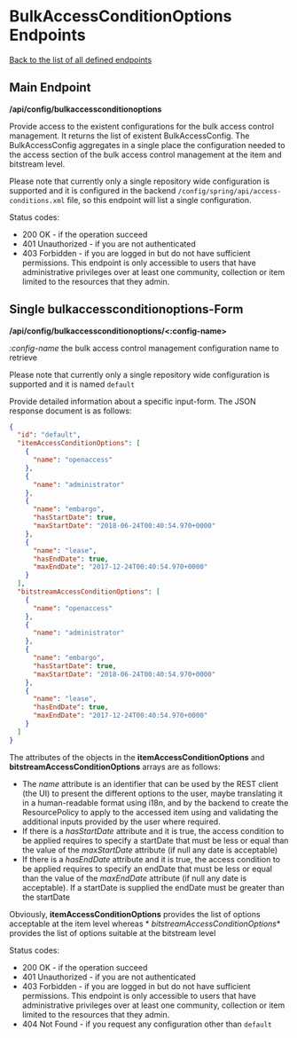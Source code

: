 # BulkAccessConditionOptions Endpoints

[Back to the list of all defined endpoints](endpoints.md)

## Main Endpoint

**/api/config/bulkaccessconditionoptions**

Provide access to the existent configurations for the bulk access control management. It returns the list of existent
BulkAccessConfig.
The BulkAccessConfig aggregates in a single place the configuration needed to the access section of the bulk access
control management at the item and bitstream level.

Please note that currently only a single repository wide configuration is supported and it is configured in the
backend `/config/spring/api/access-conditions.xml` file, so this endpoint will list a single configuration.

Status codes:

* 200 OK - if the operation succeed
* 401 Unauthorized - if you are not authenticated
* 403 Forbidden - if you are logged in but do not have sufficient permissions. This endpoint is only accessible to users
  that have administrative privileges over at least one community, collection or item limited to the resources that they
  admin.

## Single bulkaccessconditionoptions-Form

**/api/config/bulkaccessconditionoptions/<:config-name>**

*:config-name* the bulk access control management configuration name to retrieve

Please note that currently only a single repository wide configuration is supported and it is named `default`

Provide detailed information about a specific input-form. The JSON response document is as follows:

```json
{
  "id": "default",
  "itemAccessConditionOptions": [
    {
      "name": "openaccess"
    },
    {
      "name": "administrator"
    },
    {
      "name": "embargo",
      "hasStartDate": true,
      "maxStartDate": "2018-06-24T00:40:54.970+0000"
    },
    {
      "name": "lease",
      "hasEndDate": true,
      "maxEndDate": "2017-12-24T00:40:54.970+0000"
    }
  ],
  "bitstreamAccessConditionOptions": [
    {
      "name": "openaccess"
    },
    {
      "name": "administrator"
    },
    {
      "name": "embargo",
      "hasStartDate": true,
      "maxStartDate": "2018-06-24T00:40:54.970+0000"
    },
    {
      "name": "lease",
      "hasEndDate": true,
      "maxEndDate": "2017-12-24T00:40:54.970+0000"
    }
  ]
}
```

The attributes of the objects in the **itemAccessConditionOptions** and **bitstreamAccessConditionOptions** arrays are
as follows:

* The *name* attribute is an identifier that can be used by the REST client (the UI) to present the different options to
  the user, maybe translating it in a human-readable format using i18n, and by the backend to create the ResourcePolicy
  to apply to the accessed item using and validating the additional inputs provided by the user where required.
* If there is a *hasStartDate* attribute and it is true, the access condition to be applied requires to specify a
  startDate that must be less or equal than the value of the *maxStartDate* attribute (if null any date is acceptable)
* If there is a *hasEndDate* attribute and it is true, the access condition to be applied requires to specify an endDate
  that must be less or equal than the value of the *maxEndDate* attribute (if null any date is acceptable). If a
  startDate is supplied the endDate must be greater than the startDate

Obviously, **itemAccessConditionOptions** provides the list of options acceptable at the item level whereas *
*bitstreamAccessConditionOptions** provides the list of options suitable at the bitstream level

Status codes:

* 200 OK - if the operation succeed
* 401 Unauthorized - if you are not authenticated
* 403 Forbidden - if you are logged in but do not have sufficient permissions. This endpoint is only accessible to users
  that have administrative privileges over at least one community, collection or item limited to the resources that they
  admin.
* 404 Not Found - if you request any configuration other than `default`
